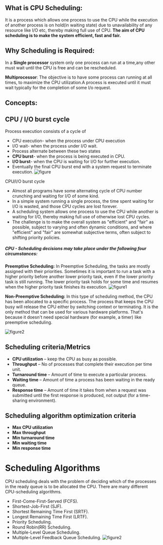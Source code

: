 ## What is CPU Scheduling:
 It is a process which allows one process to use the CPU while the execution of another process is on hold(in waiting state) due to unavailability of any resource like I/O etc, thereby making full use of CPU. **The aim of CPU scheduling is to make the system efficient, fast and fair.**
## Why Scheduling is Required:
In a **Single processor** system only one process can run at a time,any other must wait until the CPU is free and can be rescheduled. 

**Multiprocessor**:
The objective is  to have some process can  running at all times, to maximize the CPU utilization.A process is executed until it  must wait  typically for the completion of  some I/o  request.
## Concepts:
## CPU / I/O burst cycle
Process execution consists of a cycle of 
* CPU execution- when the process under CPU execution
* I/O wait- when the process under I/O wait.
* Process alternate between these two states
* **CPU burst**- when the process is being executed in CPU.
* **I/O burst**- when the CPU is waiting for I/O for further execution.
* Eventually the final CPU burst end with a system request to terminate execution.
![figure](6_01_CPU_BurstCycle.jpg)


CPU/I/O burst  cycle
* Almost all programs have some alternating cycle of CPU number crunching and waiting for I/O of some kind.
* In a simple system running a single process, the time spent waiting for I/O is wasted, and those CPU cycles are lost forever.
* A scheduling system allows one process to use the CPU while another is waiting for I/O, thereby making full use of otherwise lost CPU cycles.
* The challenge is to make the overall system as "efficient" and "fair" as possible, subject to varying and often dynamic conditions, and where "efficient" and "fair" are somewhat subjective terms, often subject to shifting priority policies.

##### CPU - Scheduling decisions may take place under the following four circumstances:
**Preemptive Scheduling:**
In Preemptive Scheduling, the tasks are mostly assigned with their priorities. Sometimes it is important to run a task with a higher priority before another lower priority task, even if the lower priority task is still running. The lower priority task holds for some time and resumes when the higher priority task finishes its execution.
![figure1](pflow.jpg)

**Non-Preemptive Scheduling:**
In this type of scheduling method, the CPU has been allocated to a specific process. The process that keeps the CPU busy will release the CPU either by switching context or terminating. It is the only method that can be used for various hardware platforms. That's because it doesn't need special hardware (for example, a timer) like preemptive scheduling.

![figure2](npflow.jpg)


## Scheduling criteria/Metrics

* **CPU utilization** – keep the CPU as busy as possible.
* **Throughput** – No of processes that complete their execution per time unit.
* **Turnaround time** – Amount of time to execute a particular process.
* **Waiting time** – Amount of time a process has been waiting in the ready queue.
 * **Response time** – Amount of time it takes from when a request was submitted until the first response is produced, not output (for a time-sharing environment).

## Scheduling algorithm optimization criteria
* **Max CPU utilization**
* **Max throughput**
* **Min turnaround time**
* **Min waiting time**
* **Min response time**

# Scheduling Algorithms
CPU scheduling deals with the problem of deciding which of the processes in the ready queue is to be allocated the CPU. There are many different CPU-scheduling algorithms.

* First-Come-First-Served (FCFS).
* Shortest-Job-First (SJF).
* Shortest Remaining Time First (SRTF).
* Longest Remaining Time First (LRTF).
* Priority Scheduling.
* Round Robin(RR) Scheduling.
* Multiple-Level Queue Scheduling.
* Multiple-Level Feedback Queue Scheduling.
![figure2](af.png)




















